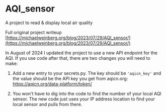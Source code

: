 # AQI_sensor
A project to read &amp; display local air quality

Full original project writeup [https://michaelweinberg.org/blog/2023/07/29/AQI_sensor/](https://michaelweinberg.org/blog/2023/07/29/AQI_sensor/)

In August of 2024 I updated the project to use a new API endpoint for the AQI.  If you use code after that, there are two changes you will need to make:  

1. Add a new entry to your secrets.py. The key should be `'aqicn_key'` and the value should be the API key you get from aqicn.org: https://aqicn.org/data-platform/token/

2. You won't have to dig into the code to find the number of your local AQI sensor. The new code just uses your IP address location to find your local sensor and pulls from there.  

